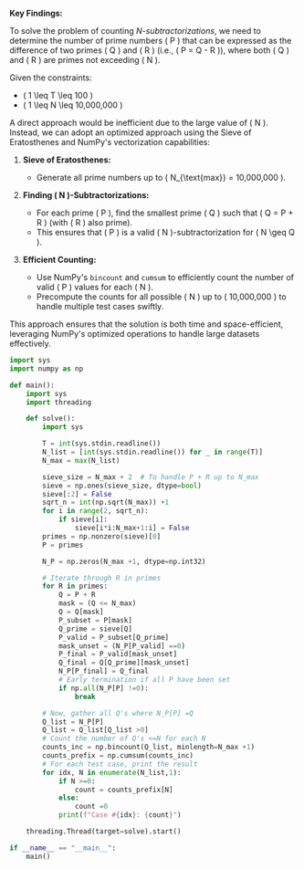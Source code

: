 **Key Findings:**

To solve the problem of counting *N-subtractorizations*, we need to determine the number of prime numbers \( P \) that can be expressed as the difference of two primes \( Q \) and \( R \) (i.e., \( P = Q - R \)), where both \( Q \) and \( R \) are primes not exceeding \( N \).

Given the constraints:
- \( 1 \leq T \leq 100 \)
- \( 1 \leq N \leq 10,000,000 \)

A direct approach would be inefficient due to the large value of \( N \). Instead, we can adopt an optimized approach using the Sieve of Eratosthenes and NumPy's vectorization capabilities:

1. **Sieve of Eratosthenes:** 
   - Generate all prime numbers up to \( N_{\text{max}} = 10,000,000 \).

2. **Finding \( N \)-Subtractorizations:**
   - For each prime \( P \), find the smallest prime \( Q \) such that \( Q = P + R \) (with \( R \) also prime).
   - This ensures that \( P \) is a valid \( N \)-subtractorization for \( N \geq Q \).

3. **Efficient Counting:**
   - Use NumPy's `bincount` and `cumsum` to efficiently count the number of valid \( P \) values for each \( N \).
   - Precompute the counts for all possible \( N \) up to \( 10,000,000 \) to handle multiple test cases swiftly.

This approach ensures that the solution is both time and space-efficient, leveraging NumPy's optimized operations to handle large datasets effectively.

```python
import sys
import numpy as np

def main():
    import sys
    import threading

    def solve():
        import sys

        T = int(sys.stdin.readline())
        N_list = [int(sys.stdin.readline()) for _ in range(T)]
        N_max = max(N_list)

        sieve_size = N_max + 2  # To handle P + R up to N_max
        sieve = np.ones(sieve_size, dtype=bool)
        sieve[:2] = False
        sqrt_n = int(np.sqrt(N_max)) +1
        for i in range(2, sqrt_n):
            if sieve[i]:
                sieve[i*i:N_max+1:i] = False
        primes = np.nonzero(sieve)[0]
        P = primes

        N_P = np.zeros(N_max +1, dtype=np.int32)

        # Iterate through R in primes
        for R in primes:
            Q = P + R
            mask = (Q <= N_max)
            Q = Q[mask]
            P_subset = P[mask]
            Q_prime = sieve[Q]
            P_valid = P_subset[Q_prime]
            mask_unset = (N_P[P_valid] ==0)
            P_final = P_valid[mask_unset]
            Q_final = Q[Q_prime][mask_unset]
            N_P[P_final] = Q_final
            # Early termination if all P have been set
            if np.all(N_P[P] !=0):
                break

        # Now, gather all Q's where N_P[P] =Q
        Q_list = N_P[P]
        Q_list = Q_list[Q_list >0]
        # Count the number of Q's <=N for each N
        counts_inc = np.bincount(Q_list, minlength=N_max +1)
        counts_prefix = np.cumsum(counts_inc)
        # For each test case, print the result
        for idx, N in enumerate(N_list,1):
            if N >=0:
                count = counts_prefix[N]
            else:
                count =0
            print(f"Case #{idx}: {count}")

    threading.Thread(target=solve).start()

if __name__ == "__main__":
    main()
```